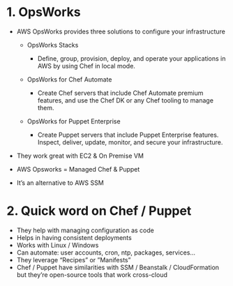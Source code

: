 # 1. OpsWorks
- AWS OpsWorks provides three solutions to configure your infrastructure
  - OpsWorks Stacks
    - Define, group, provision, deploy, and operate your applications in AWS by using Chef in local mode.

  - OpsWorks for Chef Automate
    - Create Chef servers that include Chef Automate premium features, and use the Chef DK or any Chef tooling to manage them.

  - OpsWorks for Puppet Enterprise
    - Create Puppet servers that include Puppet Enterprise features. Inspect, deliver, update, monitor, and secure your infrastructure.

- They work great with EC2 & On Premise VM
- AWS Opsworks = Managed Chef & Puppet
- It’s an alternative to AWS SSM

# 2. Quick word on Chef / Puppet

- They help with managing configuration as code
- Helps in having consistent deployments
- Works with Linux / Windows
- Can automate: user accounts, cron, ntp, packages, services…
- They leverage “Recipes” or ”Manifests”
- Chef / Puppet have similarities with SSM / Beanstalk / CloudFormation
but they’re open-source tools that work cross-cloud
